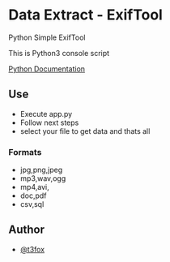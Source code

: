 # Data Extract -  ExifTool

Python Simple ExifTool

This is Python3 console script

[Python Documentation](https://www.python.org/)


## Use


- Execute app.py 
- Follow next steps 
- select your file to get data  and thats all


### Formats


- jpg,png,jpeg
- mp3,wav,ogg
- mp4,avi,
- doc,pdf
- csv,sql



## Author

- [@t3fox](https://www.github.com/t3fox)

